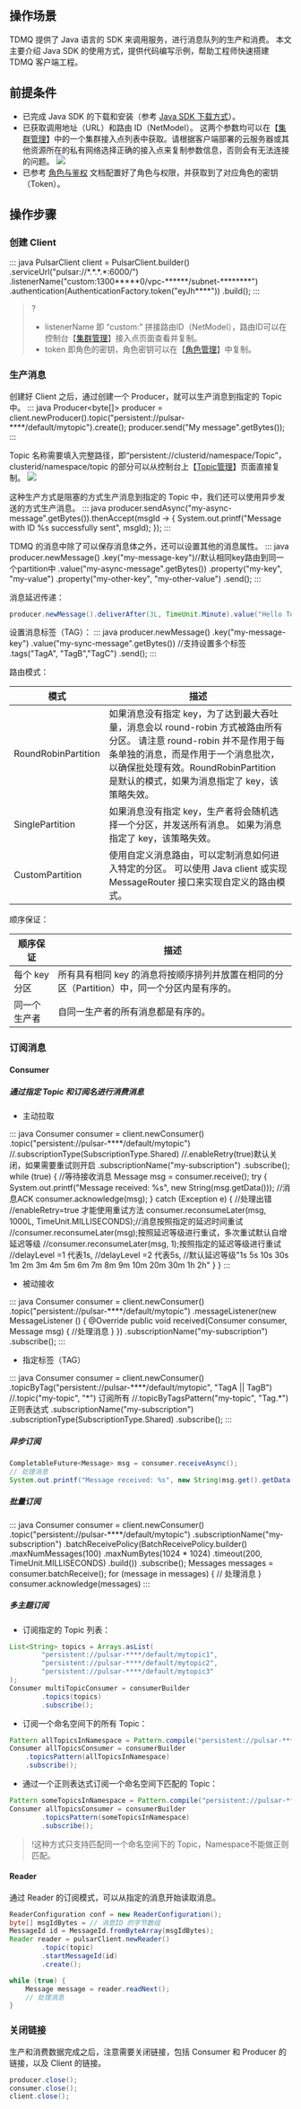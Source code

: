 ## 操作场景
TDMQ 提供了 Java 语言的 SDK 来调用服务，进行消息队列的生产和消费。
本文主要介绍 Java SDK 的使用方式，提供代码编写示例，帮助工程师快速搭建 TDMQ 客户端工程。

## 前提条件
- 已完成 Java SDK 的下载和安装（参考 [Java SDK 下载方式](https://cloud.tencent.com/document/product/1179/44914)）。
- 已获取调用地址（URL）和路由 ID（NetModel）。
这两个参数均可以在【[集群管理](https://console.cloud.tencent.com/tdmq/cluster)】中的一个集群接入点列表中获取。请根据客户端部署的云服务器或其他资源所在的私有网络选择正确的接入点来复制参数信息，否则会有无法连接的问题。
![](https://main.qcloudimg.com/raw/6d2535de8a505fe4975690053925884e.png)
- 已参考 [角色与鉴权](https://cloud.tencent.com/document/product/1179/47543) 文档配置好了角色与权限，并获取到了对应角色的密钥（Token）。

## 操作步骤
### 创建 Client
<dx-codeblock>
:::  java
PulsarClient client = PulsarClient.builder()
    .serviceUrl("pulsar://*.*.*.*:6000/")
    .listenerName("custom:1300*****0/vpc-******/subnet-********")
    .authentication(AuthenticationFactory.token("eyJh****"))
    .build();
:::
</dx-codeblock>

>?
>- listenerName 即 “custom:” 拼接路由ID（NetModel），路由ID可以在控制台【[集群管理](https://console.cloud.tencent.com/tdmq/cluster)】接入点页面查看并复制。
>- token 即角色的密钥，角色密钥可以在【[角色管理](https://console.cloud.tencent.com/tdmq/role)】中复制。


### 生产消息
创建好 Client 之后，通过创建一个 Producer，就可以生产消息到指定的 Topic 中。
<dx-codeblock>
:::  java
Producer<byte[]> producer = client.newProducer().topic("persistent://pulsar-****/default/mytopic").create();
producer.send("My message".getBytes());
:::
</dx-codeblock>

Topic 名称需要填入完整路径，即“persistent://clusterid/namespace/Topic”，clusterid/namespace/topic 的部分可以从控制台上【[Topic管理](https://console.cloud.tencent.com/tdmq/topic)】页面直接复制。
![](https://main.qcloudimg.com/raw/a2e32b311b825df9798b8c98df7c3416.png)

这种生产方式是阻塞的方式生产消息到指定的 Topic 中，我们还可以使用异步发送的方式生产消息。
<dx-codeblock>
:::  java
    producer.sendAsync("my-async-message".getBytes()).thenAccept(msgId -> {
    	System.out.printf("Message with ID %s successfully sent", msgId);
    });
:::
</dx-codeblock>


TDMQ 的消息中除了可以保存消息体之外，还可以设置其他的消息属性。
<dx-codeblock>
:::  java
producer.newMessage()
	.key("my-message-key")//默认相同key路由到同一个partition中
	.value("my-async-message".getBytes())
	.property("my-key", "my-value")
	.property("my-other-key", "my-other-value")
	.send();
:::
</dx-codeblock>

消息延迟传递：
```java
producer.newMessage().deliverAfter(3L, TimeUnit.Minute).value("Hello Tdmq!").send();
```

设置消息标签（TAG）：
<dx-codeblock>
:::  java
producer.newMessage()
	.key("my-message-key")
	.value("my-sync-message".getBytes())
	//支持设置多个标签
	.tags("TagA", "TagB","TagC")
	.send();
:::
</dx-codeblock>


路由模式：

| 模式   |   描述 |
| ------------ | ------------ |
|   RoundRobinPartition |  如果消息没有指定 key，为了达到最大吞吐量，消息会以 round-robin 方式被路由所有分区。 请注意 round-robin 并不是作用于每条单独的消息，而是作用于一个消息批次，以确保批处理有效。RoundRobinPartition 是默认的模式，如果为消息指定了 key，该策略失效。 |
|   SinglePartition |  如果消息没有指定 key，生产者将会随机选择一个分区，并发送所有消息。 如果为消息指定了 key，该策略失效。 |
|   CustomPartition  |  使用自定义消息路由，可以定制消息如何进入特定的分区。 可以使用 Java client 或实现 MessageRouter 接口来实现自定义的路由模式。|

顺序保证：

| 顺序保证  | 描述  |
| ------------ | ------------ |
|每个 key 分区   |所有具有相同 key 的消息将按顺序排列并放置在相同的分区（Partition）中，同一个分区内是有序的。 |
|同一个生产者  |自同一生产者的所有消息都是有序的。   |

### 订阅消息

#### Consumer
##### 通过指定 Topic 和订阅名进行消费消息
- 主动拉取
<dx-codeblock>
:::  java
Consumer consumer = client.newConsumer()
	.topic("persistent://pulsar-****/default/mytopic")
	//.subscriptionType(SubscriptionType.Shared)
	//.enableRetry(true)默认关闭，如果需要重试则开启
	.subscriptionName("my-subscription")
	.subscribe();
while (true) {
      //等待接收消息
      Message msg = consumer.receive();
      try {
  	      System.out.printf("Message received: %s", new String(msg.getData()));
          //消息ACK
  	      consumer.acknowledge(msg);   
      } catch (Exception e) {
        //处理出错
	    //enableRetry=true 才能使用重试方法
	    consumer.reconsumeLater(msg, 1000L, TimeUnit.MILLISECONDS);//消息按照指定的延迟时间重试
	    //consumer.reconsumeLater(msg);按照延迟等级进行重试，多次重试默认自增延迟等级
        //consumer.reconsumeLater(msg, 1);按照指定的延迟等级进行重试
    	//delayLevel =1 代表1s,
    	//delayLevel =2 代表5s,
	    //默认延迟等级"1s 5s 10s 30s 1m 2m 3m 4m 5m 6m 7m 8m 9m 10m 20m 30m 1h 2h"
      }
}
:::
</dx-codeblock>


- 被动接收
<dx-codeblock>
:::  java
Consumer<byte[]> consumer = client.newConsumer()
   .topic("persistent://pulsar-****/default/mytopic")
   .messageListener(new  MessageListener<byte[]> () {
          @Override
           public void received(Consumer<byte[]> consumer, Message<byte[]> msg) {
                   //处理消息
            }
     })
	.subscriptionName("my-subscription")
	.subscribe();
:::
</dx-codeblock>


- 指定标签（TAG） 
<dx-codeblock>
:::  java
Consumer consumer = client.newConsumer()
	.topicByTag("persistent://pulsar-****/default/mytopic", "TagA || TagB")
	//.topic("my-topic", "*") 订阅所有
	//.topicByTagsPattern("my-topic", "Tag.*")正则表达式
	.subscriptionName("my-subscription")
	.subscriptionType(SubscriptionType.Shared)
	.subscribe();
:::
</dx-codeblock>


##### 异步订阅

```java
CompletableFuture<Message> msg = consumer.receiveAsync();
// 处理消息
System.out.printf("Message received: %s", new String(msg.get().getData()));
```

##### 批量订阅
<dx-codeblock>
:::  java
Consumer consumer = client.newConsumer() 
	.topic("persistent://pulsar-****/default/mytopic") 
	.subscriptionName("my-subscription") 
	.batchReceivePolicy(BatchReceivePolicy.builder() 
	.maxNumMessages(100) 
	.maxNumBytes(1024 * 1024) 
	.timeout(200, TimeUnit.MILLISECONDS) 
	.build()) 
	.subscribe(); 
Messages messages = consumer.batchReceive();
for (message in messages) {
  // 处理消息
}
consumer.acknowledge(messages)
:::
</dx-codeblock>


##### 多主题订阅
- 订阅指定的 Topic 列表：
```java
List<String> topics = Arrays.asList(
        "persistent://pulsar-****/default/mytopic1",
        "persistent://pulsar-****/default/mytopic2",
        "persistent://pulsar-****/default/mytopic3"
);
Consumer multiTopicConsumer = consumerBuilder
        .topics(topics)
        .subscribe();
```

- 订阅一个命名空间下的所有 Topic：
```java
Pattern allTopicsInNamespace = Pattern.compile("persistent://pulsar-****/default/.*");
Consumer allTopicsConsumer = consumerBuilder
	.topicsPattern(allTopicsInNamespace)
	.subscribe();
```

- 通过一个正则表达式订阅一个命名空间下匹配的 Topic：
```java
Pattern someTopicsInNamespace = Pattern.compile("persistent://pulsar-****/default/top.*");
Consumer allTopicsConsumer = consumerBuilder
        .topicsPattern(someTopicsInNamespace)
        .subscribe();
```
>!这种方式只支持匹配同一个命名空间下的 Topic，Namespace不能做正则匹配。

#### Reader
通过 Reader 的订阅模式，可以从指定的消息开始读取消息。

```java
ReaderConfiguration conf = new ReaderConfiguration();
byte[] msgIdBytes = // 消息ID 的字节数组
MessageId id = MessageId.fromByteArray(msgIdBytes);
Reader reader = pulsarClient.newReader()
        .topic(topic)
        .startMessageId(id)
        .create();

while (true) {
    Message message = reader.readNext();
    // 处理消息
}
```

### 关闭链接

生产和消费数据完成之后，注意需要关闭链接，包括 Consumer 和 Producer 的链接，以及 Client 的链接。
```java
producer.close();
consumer.close();
client.close();
```
